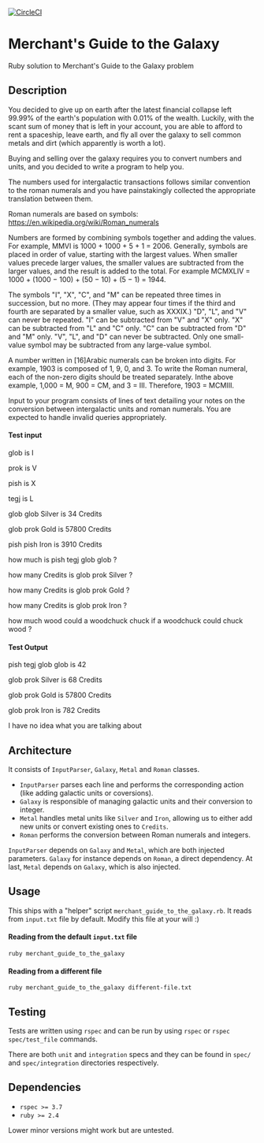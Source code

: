 [![CircleCI](https://circleci.com/gh/feliperoveran/merchant-guide-to-the-galaxy/tree/master.svg?style=shield)](https://circleci.com/gh/feliperoveran/merchant-guide-to-the-galaxy/tree/master)

# Merchant's Guide to the Galaxy

Ruby solution to Merchant's Guide to the Galaxy problem

## Description

You decided to give up on earth after the latest financial collapse left 99.99% of the earth's
population with 0.01% of the wealth. Luckily, with the scant sum of money that is left in your
account, you are able to afford to rent a spaceship, leave earth, and fly all over the galaxy to sell
common metals and dirt (which apparently is worth a lot).

Buying and selling over the galaxy requires you to convert numbers and units, and you decided
to write a program to help you.

The numbers used for intergalactic transactions follows similar convention to the roman
numerals and you have painstakingly collected the appropriate translation between them.

Roman numerals are based on symbols: https://en.wikipedia.org/wiki/Roman_numerals

Numbers are formed by combining symbols together and adding the values. For example, MMVI
is 1000 + 1000 + 5 + 1 = 2006. Generally, symbols are placed in order of value, starting with the
largest values. When smaller values precede larger values, the smaller values are subtracted
from the larger values, and the result is added to the total. For example MCMXLIV = 1000 +
(1000 − 100) + (50 − 10) + (5 − 1) = 1944.

The symbols "I", "X", "C", and "M" can be repeated three times in succession, but no more. (They
may appear four times if the third and fourth are separated by a smaller value, such as XXXIX.)
"D", "L", and "V" can never be repeated.
"I" can be subtracted from "V" and "X" only. "X" can be subtracted from "L" and "C" only. "C" can
be subtracted from "D" and "M" only. "V", "L", and "D" can never be subtracted.
Only one small-value symbol may be subtracted from any large-value symbol.

A number written in [16]Arabic numerals can be broken into digits. For example, 1903 is
composed of 1, 9, 0, and 3. To write the Roman numeral, each of the non-zero digits should be
treated separately. Inthe above example, 1,000 = M, 900 = CM, and 3 = III. Therefore, 1903 =
MCMIII.

Input to your program consists of lines of text detailing your notes on the conversion between
intergalactic units and roman numerals.
You are expected to handle invalid queries appropriately.

#### Test input
glob is I

prok is V

pish is X

tegj is L

glob glob Silver is 34 Credits

glob prok Gold is 57800 Credits

pish pish Iron is 3910 Credits

how much is pish tegj glob glob ?

how many Credits is glob prok Silver ?

how many Credits is glob prok Gold ?

how many Credits is glob prok Iron ?

how much wood could a woodchuck chuck if a woodchuck could chuck wood ?


#### Test Output
pish tegj glob glob is 42

glob prok Silver is 68 Credits

glob prok Gold is 57800 Credits

glob prok Iron is 782 Credits

I have no idea what you are talking about


## Architecture

It consists of `InputParser`, `Galaxy`, `Metal` and `Roman` classes.

*  `InputParser` parses each line and performs the corresponding action (like adding galactic units or coversions).
*  `Galaxy` is responsible of managing galactic units and their conversion to integer.
*  `Metal` handles metal units like `Silver` and `Iron`, allowing us to either add new units or convert existing ones to
`Credits`.
*  `Roman` performs the conversion between Roman numerals and integers.

`InputParser` depends on `Galaxy` and `Metal`, which are both injected parameters. `Galaxy` for instance depends on `Roman`,
a direct dependency. At last, `Metal` depends on `Galaxy`, which is also injected.

## Usage
This ships with a "helper" script `merchant_guide_to_the_galaxy.rb`. It reads from `input.txt` file by default.
Modify this file at your will :)

#### Reading from the default `input.txt` file
`ruby merchant_guide_to_the_galaxy`

#### Reading from a different file
`ruby merchant_guide_to_the_galaxy different-file.txt`

## Testing
Tests are written using `rspec` and can be run by using `rspec` or `rspec spec/test_file` commands.

There are both `unit` and `integration` specs and they can be found in `spec/` and `spec/integration` directories
respectively.

## Dependencies
*  `rspec >= 3.7`
*  `ruby >= 2.4`

Lower minor versions might work but are untested.
